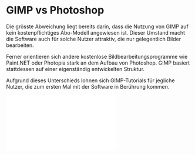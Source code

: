 # GIMP vs Photoshop
Die grösste Abweichung liegt bereits darin, dass die Nutzung von GIMP auf kein kostenpflichtiges Abo-Modell angewiesen ist. 
Dieser Umstand macht die Software auch für solche Nutzer attraktiv, 
die nur gelegentlich Bilder bearbeiten.

Ferner orientieren sich andere kostenlose Bildbearbeitungsprogramme wie Paint.NET oder Photopia stark an dem Aufbau von Photoshop. GIMP basiert stattdessen auf einer eigenständig entwickelten Struktur.

Aufgrund dieses Unterschieds lohnen sich GIMP-Tutorials für jegliche Nutzer, die zum ersten Mal mit der Software in Berührung kommen.


![Bildbearbeitungen](Bildbearbeitungen.md)
